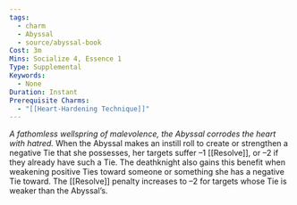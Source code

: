 ```yaml
---
tags:
  - charm
  - Abyssal
  - source/abyssal-book
Cost: 3m 
Mins: Socialize 4, Essence 1
Type: Supplemental
Keywords:
  - None
Duration: Instant
Prerequisite Charms:
  - "[[Heart-Hardening Technique]]"
---
```

*A fathomless wellspring of malevolence, the Abyssal corrodes the heart with hatred.*
When the Abyssal makes an instill roll to create or strengthen a negative Tie that she possesses, her targets suffer –1 [[Resolve]], or –2 if they already have such a Tie.
The deathknight also gains this benefit when weakening positive Ties toward someone or something she has a negative Tie toward. The [[Resolve]] penalty increases to –2 for targets whose Tie is weaker than the Abyssal’s.